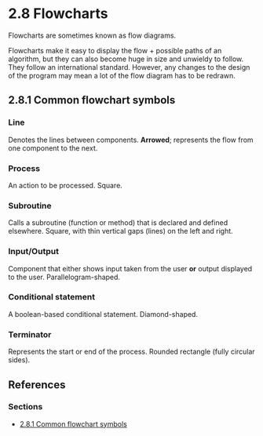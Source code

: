 # 2.8 Flowcharts

Flowcharts are sometimes known as flow diagrams.

Flowcharts make it easy to display the flow + possible paths of an algorithm, but they can also become huge in size and unwieldy to follow. They follow an international standard. However, any changes to the design of the program may mean a lot of the flow diagram has to be redrawn.

## 2.8.1 Common flowchart symbols

### Line

Denotes the lines between components. **Arrowed**; represents the flow from one component to the next.

### Process

An action to be processed. Square.

### Subroutine

Calls a subroutine (function or method) that is declared and defined elsewhere. Square, with thin vertical gaps (lines) on the left and right.

### Input/Output

Component that either shows input taken from the user **or** output displayed to the user. Parallelogram-shaped.

### Conditional statement

A boolean-based conditional statement. Diamond-shaped.

### Terminator

Represents the start or end of the process. Rounded rectangle (fully circular sides).

## References

### Sections
 - [2.8.1 Common flowchart symbols](https://www.bbc.co.uk/bitesize/guides/z6m7xfr/revision/3)
